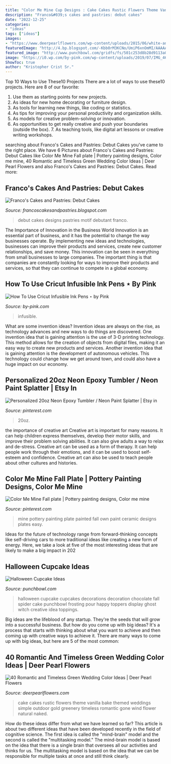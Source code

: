 ```yaml
---
title: "Color Me Mine Cup Designs : Cake Cakes Rustic Flowers Theme Vanilla Bake Themed Weddings Simple Outdoor Gold Greenery Timeless Romantic Gone Wind Flower Natural Naked"
description: "Franco&#039;s cakes and pastries: debut cakes"
date: "2022-12-25"
categories:
- "ideas"
tags: ["ideas"]
images:
- "https://www.deerpearlflowers.com/wp-content/uploads/2015/06/white-and-green-wedding-cake-by-vanilla-bake-shop.jpg"
featuredImage: "http://4.bp.blogspot.com/-Kbb0rM3KCNo/UmiP6xnOmMI/AAAAAAAAAQs/EKDE17SRNI0/s1600/DSC04805.JPG"
featured_image: "http://www.punchbowl.com/gridfs/fs/501c253d8b28d9113a0000ae-1344021823"
image: "https://i0.wp.com/by-pink.com/wp-content/uploads/2019/07/IMG_4669.jpg?fit=780%2C1040&amp;ssl=1"
ShowToc: true
author: "Kristopher Crist Sr."
---
```



Top 10 Ways to Use These10 Projects
There are a lot of ways to use these10 projects. Here are 8 of our favorite:
1. Use them as starting points for new projects.
2. As ideas for new home decorating or furniture design.
3. As tools for learning new things, like coding or statistics.
4. As tips for improving your personal productivity and organization skills.
5. As models for creative problem-solving or innovation.
6. As opportunities to get really creative and push your boundaries (outside the box).      7. As teaching tools, like digital art lessons or creative writing workshops. 
	

		
searching about Franco&#039;s Cakes and Pastries: Debut Cakes you've came to the right place. We have 6 Pictures about Franco&#039;s Cakes and Pastries: Debut Cakes like Color Me Mine Fall plate | Pottery painting designs, Color me mine, 40 Romantic and Timeless Green Wedding Color Ideas | Deer Pearl Flowers and also Franco&#039;s Cakes and Pastries: Debut Cakes. Read more:
		
    
## Franco&#039;s Cakes And Pastries: Debut Cakes

<img loading=lazy src="http://4.bp.blogspot.com/-Kbb0rM3KCNo/UmiP6xnOmMI/AAAAAAAAAQs/EKDE17SRNI0/s1600/DSC04805.JPG" onerror="this.onerror=null;this.src='https://tse2.mm.bing.net/th?id=OIP.fqP4dH10Sez46F1agmVJPQHaJ4&amp;pid=15.1';" alt="Franco&#039;s Cakes and Pastries: Debut Cakes">

_Source: francoscakesandpastries.blogspot.com_

>debut cakes designs pastries motif debutant franco. 

	

The Importance of Innovation in the Business World
Innovation is an essential part of business, and it has the potential to change the way businesses operate. By implementing new ideas and technologies, businesses can improve their products and services, create new customer relationships, and save money. This innovation can be seen in everything from small businesses to large companies. The important thing is that companies are constantly looking for ways to improve their products and services, so that they can continue to compete in a global economy.

    
## How To Use Cricut Infusible Ink Pens ⋆ By Pink

<img loading=lazy src="https://i0.wp.com/by-pink.com/wp-content/uploads/2019/07/IMG_4669.jpg?fit=780%2C1040&amp;ssl=1" onerror="this.onerror=null;this.src='https://tse1.mm.bing.net/th?id=OIP.MKEcb1M2XLu-SawwmeIdPgHaJ4&amp;pid=15.1';" alt="How To Use Cricut Infusible Ink Pens ⋆ by Pink">

_Source: by-pink.com_

>infusible. 

	

What are some invention ideas?
Invention ideas are always on the rise, as technology advances and new ways to do things are discovered. One invention idea that is gaining attention is the use of 3-D printing technology. This method allows for the creation of objects from digital files, making it an easy way to create new products and services. Another invention idea that is gaining attention is the development of autonomous vehicles. This technology could change how we get around town, and could also have a huge impact on our economy.

    
## Personalized 20oz Neon Epoxy Tumbler / Neon Paint Splatter | Etsy In

<img loading=lazy src="https://i.pinimg.com/originals/57/e8/3a/57e83a000b136119c1e73caa5763c12f.jpg" onerror="this.onerror=null;this.src='https://tse3.mm.bing.net/th?id=OIP.88Iip3JHcYzhtNdzmyKYjQHaJ4&amp;pid=15.1';" alt="Personalized 20oz Neon Epoxy Tumbler / Neon Paint Splatter | Etsy in">

_Source: pinterest.com_

>20oz. 

	

the importance of creative art
Creative art is important for many reasons. It can help children express themselves, develop their motor skills, and improve their problem solving abilities. It can also give adults a way to relax and de-stress.
Creative art can be used as a form of therapy. It can help people work through their emotions, and it can be used to boost self-esteem and confidence. Creative art can also be used to teach people about other cultures and histories.

    
## Color Me Mine Fall Plate | Pottery Painting Designs, Color Me Mine

<img loading=lazy src="https://i.pinimg.com/originals/3e/dc/45/3edc4501d45d8e899ab9999c1661e2ed.jpg" onerror="this.onerror=null;this.src='https://tse1.mm.bing.net/th?id=OIP.d9Gkm8pZOiVK1GH8KfdbugHaJ4&amp;pid=15.1';" alt="Color Me Mine Fall plate | Pottery painting designs, Color me mine">

_Source: pinterest.com_

>mine pottery painting plate painted fall own paint ceramic designs plates easy. 

	

Ideas for the future of technology range from forward-thinking concepts like self-driving cars to more traditional ideas like creating a new form of energy. Here, we take a look at five of the most interesting ideas that are likely to make a big impact in 202
    
## Halloween Cupcake Ideas

<img loading=lazy src="http://www.punchbowl.com/gridfs/fs/501c253d8b28d9113a0000ae-1344021823" onerror="this.onerror=null;this.src='https://tse3.mm.bing.net/th?id=OIP.WuxoA7w0pq86rEhO-qNIOwHaLH&amp;pid=15.1';" alt="Halloween Cupcake Ideas">

_Source: punchbowl.com_

>halloween cupcake cupcakes decorations decoration chocolate fall spider cake punchbowl frosting pour happy toppers display ghost witch creative idea toppings. 

	

Big ideas are the lifeblood of any startup. They're the seeds that will grow into a successful business. But how do you come up with big ideas? It's a process that starts with thinking about what you want to achieve and then coming up with creative ways to achieve it. There are many ways to come up with big ideas, but here are 5 of the most common: 

    
## 40 Romantic And Timeless Green Wedding Color Ideas | Deer Pearl Flowers

<img loading=lazy src="https://www.deerpearlflowers.com/wp-content/uploads/2015/06/white-and-green-wedding-cake-by-vanilla-bake-shop.jpg" onerror="this.onerror=null;this.src='https://tse2.mm.bing.net/th?id=OIP.qPxs5ngCVnJaN1IhjQiMXQHaLG&amp;pid=15.1';" alt="40 Romantic and Timeless Green Wedding Color Ideas | Deer Pearl Flowers">

_Source: deerpearlflowers.com_

>cake cakes rustic flowers theme vanilla bake themed weddings simple outdoor gold greenery timeless romantic gone wind flower natural naked. 

	

How do these ideas differ from what we have learned so far?
This article is about two different ideas that have been developed recently in the field of cognitive science. The first idea is called the "mind-brain" model and the second is called the "multitasking model." The mind-brain model is based on the idea that there is a single brain that oversees all our activities and thinks for us. The multitasking model is based on the idea that we can be responsible for multiple tasks at once and still think clearly.

